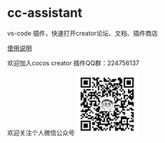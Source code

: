 # cc-assistant
vs-code 插件，快速打开creator论坛、文档、插件商店


[使用说明](https://mp.weixin.qq.com/s/2HTXZ_aFjH8AT1E1Fm_VSw)

欢迎加入cocos creator 插件QQ群：224756137

欢迎关注个人微信公众号
![](qq.jpg)
